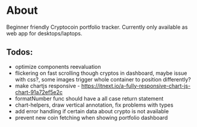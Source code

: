 # About

Beginner friendly Cryptocoin portfolio tracker. Currently only available
as web app for desktops/laptops.

## Todos:

- optimize components reevaluation
- flickering on fast scrolling though cryptos in dashboard, maybe issue with css?, some images trigger whole container to position differently?
- make chartjs responsive - https://itnext.io/a-fully-responsive-chart-js-chart-91a72ef5e2c
- formatNumber func should have a all case return statement
- chart-helpers, draw vertical annotation, fix problems with types
- add error handling if certain data about crypto is not available
- prevent new coin fetching when showing portfolio dashboard
